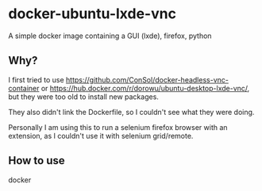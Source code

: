 # docker-ubuntu-lxde-vnc

A simple docker image containing a GUI (lxde), firefox, python

## Why?

I first tried to use https://github.com/ConSol/docker-headless-vnc-container or https://hub.docker.com/r/dorowu/ubuntu-desktop-lxde-vnc/, but they were too old to install new packages.

They also didn't link the Dockerfile, so I couldn't see what they were doing.

Personally I am using this to run a selenium firefox browser with an extension, as I couldn't use it with selenium grid/remote.

## How to use

docker
